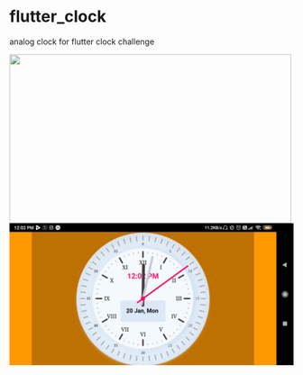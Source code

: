 # flutter_clock
analog clock for flutter clock challenge


<img align=center src ="akshat_clock.gif" height=300 width=500>
<img src ="akshat_clock.jpg">
